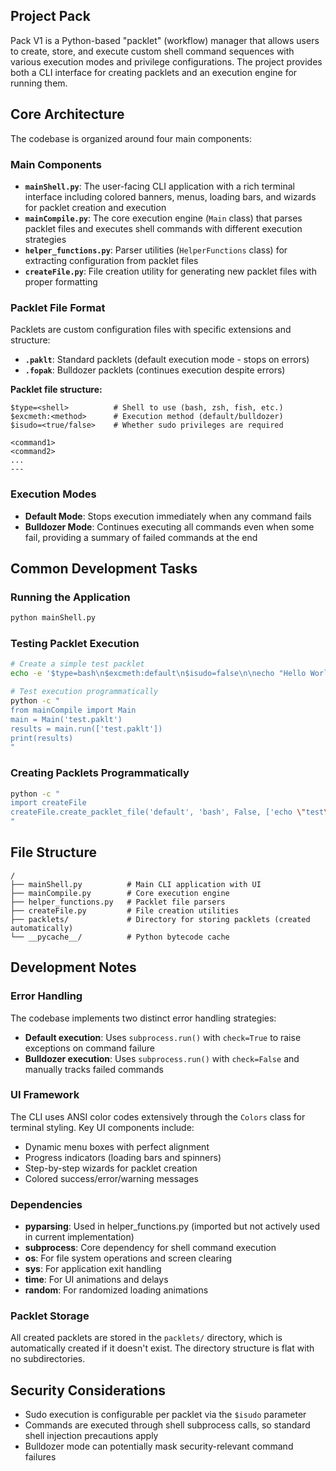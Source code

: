 

## Project Pack

Pack V1 is a Python-based "packlet" (workflow) manager that allows users to create, store, and execute custom shell command sequences with various execution modes and privilege configurations. The project provides both a CLI interface for creating packlets and an execution engine for running them.

## Core Architecture

The codebase is organized around four main components:

### Main Components
- **`mainShell.py`**: The user-facing CLI application with a rich terminal interface including colored banners, menus, loading bars, and wizards for packlet creation and execution
- **`mainCompile.py`**: The core execution engine (`Main` class) that parses packlet files and executes shell commands with different execution strategies
- **`helper_functions.py`**: Parser utilities (`HelperFunctions` class) for extracting configuration from packlet files
- **`createFile.py`**: File creation utility for generating new packlet files with proper formatting

### Packlet File Format
Packlets are custom configuration files with specific extensions and structure:
- **`.paklt`**: Standard packlets (default execution mode - stops on errors)
- **`.fopak`**: Bulldozer packlets (continues execution despite errors)

**Packlet file structure:**
```
$type=<shell>          # Shell to use (bash, zsh, fish, etc.)
$excmeth:<method>      # Execution method (default/bulldozer)
$isudo=<true/false>    # Whether sudo privileges are required

<command1>
<command2>
...
---
```

### Execution Modes
- **Default Mode**: Stops execution immediately when any command fails
- **Bulldozer Mode**: Continues executing all commands even when some fail, providing a summary of failed commands at the end

## Common Development Tasks

### Running the Application
```bash
python mainShell.py
```

### Testing Packlet Execution
```bash
# Create a simple test packlet
echo -e '$type=bash\n$excmeth:default\n$isudo=false\n\necho "Hello World"\nls -la\n---' > test.paklt

# Test execution programmatically
python -c "
from mainCompile import Main
main = Main('test.paklt')
results = main.run(['test.paklt'])
print(results)
"
```

### Creating Packlets Programmatically
```bash
python -c "
import createFile
createFile.create_packlet_file('default', 'bash', False, ['echo \"test\"', 'pwd'], 'example.paklt')
"
```

## File Structure
```
/
├── mainShell.py          # Main CLI application with UI
├── mainCompile.py        # Core execution engine
├── helper_functions.py   # Packlet file parsers
├── createFile.py         # File creation utilities
├── packlets/             # Directory for storing packlets (created automatically)
└── __pycache__/          # Python bytecode cache
```

## Development Notes

### Error Handling
The codebase implements two distinct error handling strategies:
- **Default execution**: Uses `subprocess.run()` with `check=True` to raise exceptions on command failure
- **Bulldozer execution**: Uses `subprocess.run()` with `check=False` and manually tracks failed commands

### UI Framework
The CLI uses ANSI color codes extensively through the `Colors` class for terminal styling. Key UI components include:
- Dynamic menu boxes with perfect alignment
- Progress indicators (loading bars and spinners)
- Step-by-step wizards for packlet creation
- Colored success/error/warning messages

### Dependencies
- **pyparsing**: Used in helper_functions.py (imported but not actively used in current implementation)
- **subprocess**: Core dependency for shell command execution
- **os**: For file system operations and screen clearing
- **sys**: For application exit handling
- **time**: For UI animations and delays
- **random**: For randomized loading animations

### Packlet Storage
All created packlets are stored in the `packlets/` directory, which is automatically created if it doesn't exist. The directory structure is flat with no subdirectories.

## Security Considerations
- Sudo execution is configurable per packlet via the `$isudo` parameter
- Commands are executed through shell subprocess calls, so standard shell injection precautions apply
- Bulldozer mode can potentially mask security-relevant command failures
